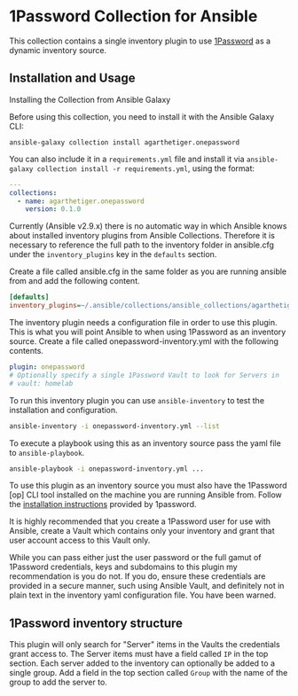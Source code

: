 # 1Password Collection for Ansible

This collection contains a single inventory plugin to use [1Password](https://1password.com/) as a dynamic inventory source.

## Installation and Usage

Installing the Collection from Ansible Galaxy

Before using this collection, you need to install it with the Ansible Galaxy CLI:

```
ansible-galaxy collection install agarthetiger.onepassword
```

You can also include it in a `requirements.yml` file and install it via `ansible-galaxy collection install -r requirements.yml`, using the format:

```yaml
---
collections:
  - name: agarthetiger.onepassword
    version: 0.1.0
```

Currently (Ansible v2.9.x) there is no automatic way in which Ansible knows about installed inventory plugins from Ansible Collections. Therefore it is necessary to reference the full path to the inventory folder in ansible.cfg under the `inventory_plugins` key in the `defaults` section. 

Create a file called ansible.cfg in the same folder as you are running ansible from and add the following content. 

```ini
[defaults]
inventory_plugins=~/.ansible/collections/ansible_collections/agarthetiger/onepassword/plugins/inventory
```

The inventory plugin needs a configuration file in order to use this plugin. This is what you will point Ansible to when using 1Password as an inventory source. Create a file called onepassword-inventory.yml with the following contents.

```yaml
plugin: onepassword
# Optionally specify a single 1Password Vault to look for Servers in
# vault: homelab
```

To run this inventory plugin you can use `ansible-inventory` to test the installation and configuration. 

```sh
ansible-inventory -i onepassword-inventory.yml --list
```

To execute a playbook using this as an inventory source pass the yaml file to `ansible-playbook`. 

```sh
ansible-playbook -i onepassword-inventory.yml ...
```

To use this plugin as an inventory source you must also have the 1Password [op] CLI tool installed on the machine you are running Ansible from. Follow the [installation instructions](https://support.1password.com/command-line-getting-started/) provided by 1password. 

It is highly recommended that you create a 1Password user for use with Ansible, create a Vault which contains only your inventory and grant that user account access to this Vault only.

While you can pass either just the user password or the full gamut of 1Password credentials, keys and subdomains to this plugin my recommendation is you do not. If you do, ensure these credentials are provided in a secure manner, such using Ansible Vault, and definitely not in plain text in the inventory yaml configuration file. You have been warned. 

## 1Password inventory structure

This plugin will only search for "Server" items in the Vaults the credentials grant access to. The Server items must have a field called `IP` in the top section. Each server added to the inventory can optionally be added to a single group. Add a field in the top section called `Group` with the name of the group to add the server to. 
